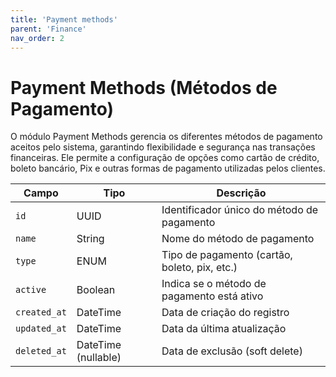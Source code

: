 ```yaml
---
title: 'Payment methods'
parent: 'Finance'
nav_order: 2
---
```


# Payment Methods (Métodos de Pagamento)

O módulo Payment Methods gerencia os diferentes métodos de pagamento aceitos pelo sistema, garantindo flexibilidade e segurança nas transações financeiras. Ele permite a configuração de opções como cartão de crédito, boleto bancário, Pix e outras formas de pagamento utilizadas pelos clientes.

| Campo              | Tipo                | Descrição                                        |
| ------------------ | ------------------- | ------------------------------------------------ |
| `id`               | UUID                | Identificador único do método de pagamento     |
| `name`             | String              | Nome do método de pagamento                     |
| `type`             | ENUM                | Tipo de pagamento (cartão, boleto, pix, etc.)    |
| `active`           | Boolean             | Indica se o método de pagamento está ativo      |
| `created_at`       | DateTime            | Data de criação do registro                    |
| `updated_at`       | DateTime            | Data da última atualização                     |
| `deleted_at`       | DateTime (nullable) | Data de exclusão (soft delete)                   |





